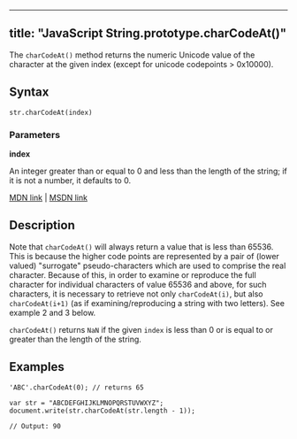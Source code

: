 
---
title: "JavaScript String.prototype.charCodeAt()"
---

The `charCodeAt()` method returns the numeric Unicode value of the character at the given index (except for unicode codepoints > 0x10000).

## Syntax

    str.charCodeAt(index)

### Parameters

**index**

An integer greater than or equal to 0 and less than the length of the string; if it is not a number, it defaults to 0.

[MDN link](https://developer.mozilla.org/en-US/docs/Web/JavaScript/Reference/Global_Objects/String/charCodeAt) | [MSDN link](https://msdn.microsoft.com/en-us/LIBRary/hza4d04f%28v=vs.94%29.aspx)

## Description

Note that `charCodeAt()` will always return a value that is less than 65536\. This is because the higher code points are represented by a pair of (lower valued) "surrogate" pseudo-characters which are used to comprise the real character. Because of this, in order to examine or reproduce the full character for individual characters of value 65536 and above, for such characters, it is necessary to retrieve not only `charCodeAt(i)`, but also `charCodeAt(i+1)` (as if examining/reproducing a string with two letters). See example 2 and 3 below.

`charCodeAt()` returns `NaN` if the given `index` is less than 0 or is equal to or greater than the length of the string.

## Examples

    'ABC'.charCodeAt(0); // returns 65

    var str = "ABCDEFGHIJKLMNOPQRSTUVWXYZ"; 
    document.write(str.charCodeAt(str.length - 1));

    // Output: 90
